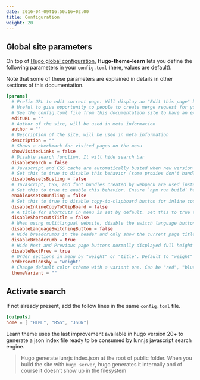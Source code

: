 ```yaml
---
date: 2016-04-09T16:50:16+02:00
title: Configuration
weight: 20
---
```


## Global site parameters

On top of [Hugo global configuration](https://gohugo.io/overview/configuration/), **Hugo-theme-learn** lets you define the following parameters in your `config.toml` (here, values are default).

Note that some of these parameters are explained in details in other sections of this documentation.

```toml
[params]
  # Prefix URL to edit current page. Will display an "Edit this page" button on top right hand corner of every page. 
  # Useful to give opportunity to people to create merge request for your doc.
  # See the config.toml file from this documentation site to have an example.
  editURL = ""
  # Author of the site, will be used in meta information
  author = ""
  # Description of the site, will be used in meta information
  description = ""
  # Shows a checkmark for visited pages on the menu
  showVisitedLinks = false
  # Disable search function. It will hide search bar
  disableSearch = false
  # Javascript and CSS cache are automatically busted when new version of site is generated. 
  # Set this to true to disable this behavior (some proxies don't handle well this optimization)
  disableAssetsBusting = false
  # Javascript, CSS, and font bundles created by webpack are used instead of individual files.
  # Set this to true to enable this behavior. Ensure `npm run build` has been run to create bundles.
  enableAssetsBundling = false
  # Set this to true to disable copy-to-clipboard button for inline code.
  disableInlineCopyToClipBoard = false
  # A title for shortcuts in menu is set by default. Set this to true to disable it. 
  disableShortcutsTitle = false
  # When using mulitlingual website, disable the switch language button.
  disableLanguageSwitchingButton = false
  # Hide breadcrumbs in the header and only show the current page title
  disableBreadcrumb = true
  # Hide Next and Previous page buttons normally displayed full height beside content
  disableNextPrev = true
  # Order sections in menu by "weight" or "title". Default to "weight"
  ordersectionsby = "weight"
  # Change default color scheme with a variant one. Can be "red", "blue", "green".
  themeVariant = ""
```

## Activate search

If not already present, add the follow lines in the same `config.toml` file.

```toml
[outputs]
home = [ "HTML", "RSS", "JSON"]
```

Learn theme uses the last improvement available in hugo version 20+ to generate a json index file ready to be consumed by lunr.js javascript search engine.

> Hugo generate lunrjs index.json at the root of public folder. 
> When you build the site with `hugo server`, hugo generates it internally and of course it doesn’t show up in the filesystem
